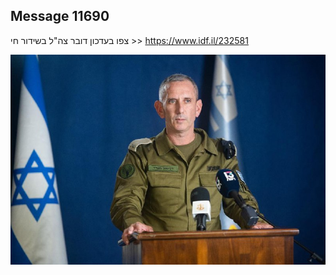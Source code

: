 ## Message 11690

צפו בעדכון דובר צה"ל בשידור חי >>
https://www.idf.il/232581

![Photo](11690/11690_photo.jpg)
